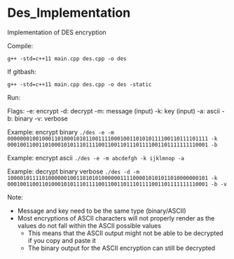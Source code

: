 # Des_Implementation
Implementation of DES encryption

Compile:

`g++ -std=c++11 main.cpp des.cpp -o des`

If gitbash:

`g++ -std=c++11 main.cpp des.cpp -o des -static`

Run:

Flags:
-e: encrypt
-d: decrypt
-m: message (input)
-k: key (input)
-a: ascii
-b: binary
-v: verbose

Example: encrypt binary
`./des -e -m 0000000100100011010001010110011110001001101010111100110111101111 -k 0001001100110100010101110111100110011011101111001101111111110001 -b`

Example: encrypt ascii
`./des -e -m abcdefgh -k ijklmnop -a`

Example: decrypt binary verbose
`./des -d -m 1000010111101000000100110101010000001111000010101011010000000101 -k 0001001100110100010101110111100110011011101111001101111111110001 -b -v`

Note:
 * Message and key need to be the same type (binary/ASCII)
 * Most encryptions of ASCII characters will not properly render as the values do not fall within the ASCII possible values
	* This means that the ASCII output might not be able to be decrypted if you copy and paste it
	* The binary output for the ASCII encryption can still be decrypted